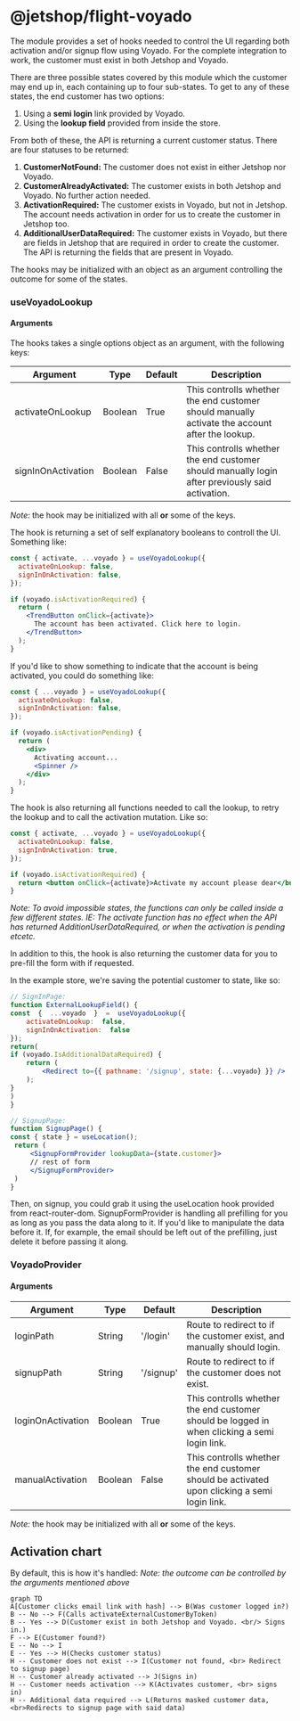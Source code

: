 # @jetshop/flight-voyado

The module provides a set of hooks needed to control the UI regarding both activation and/or signup flow using Voyado. For the complete integration to work, the customer must exist in both Jetshop and Voyado.

There are three possible states covered by this module which the customer may end up in, each containing up to four sub-states. To get to any of these states, the end customer has two options:

1.  Using a **semi login** link provided by Voyado.
2.  Using the **lookup field** provided from inside the store.

From both of these, the API is returning a current customer status. There are four statuses to be returned:

1. **CustomerNotFound:** The customer does not exist in either Jetshop nor Voyado.
2. **CustomerAlreadyActivated:** The customer exists in both Jetshop and Voyado. No further action needed.
3. **ActivationRequired:** The customer exists in Voyado, but not in Jetshop. The account needs activation in order for us to create the customer in Jetshop too.
4. **AdditionalUserDataRequired:** The customer exists in Voyado, but there are fields in Jetshop that are required in order to create the customer. The API is returning the fields that are present in Voyado.

The hooks may be initialized with an object as an argument controlling the outcome for some of the states.

### useVoyadoLookup

#### Arguments

The hooks takes a single options object as an argument, with the following keys:

| Argument           | Type    | Default | Description                                                                                     |
| ------------------ | ------- | ------- | ----------------------------------------------------------------------------------------------- |
| activateOnLookup   | Boolean | True    | This controlls whether the end customer should manually activate the account after the lookup.  |
| signInOnActivation | Boolean | False   | This controlls whether the end customer should manually login after previously said activation. |

_Note:_ the hook may be initialized with all **or** some of the keys.

The hook is returning a set of self explanatory booleans to controll the UI.
Something like:

```jsx
const { activate, ...voyado } = useVoyadoLookup({
  activateOnLookup: false,
  signInOnActivation: false,
});

if (voyado.isActivationRequired) {
  return (
    <TrendButton onClick={activate}>
      The account has been activated. Click here to login.
    </TrendButton>
  );
}
```

If you'd like to show something to indicate that the account is being activated, you could do something like:

```jsx
const { ...voyado } = useVoyadoLookup({
  activateOnLookup: false,
  signInOnActivation: false,
});

if (voyado.isActivationPending) {
  return (
    <div>
      Activating account...
      <Spinner />
    </div>
  );
}
```

The hook is also returning all functions needed to call the lookup, to retry the lookup and to call the activation mutation.
Like so:

```jsx
const { activate, ...voyado } = useVoyadoLookup({
  activateOnLookup: false,
  signInOnActivation: true,
});

if (voyado.isActivationRequired) {
  return <button onClick={activate}>Activate my account please dear</button>;
}
```

_Note: To avoid impossible states, the functions can only be called inside a few different states. IE: The activate function has no effect when the API has returned AdditionUserDataRequired, or when the activation is pending etcetc._

In addition to this, the hook is also returning the customer data for you to pre-fill the form with if requested.

In the example store, we're saving the potential customer to state, like so:

```jsx
// SignInPage:
function ExternalLookupField() {
const  {  ...voyado  }  =  useVoyadoLookup({
	activateOnLookup:  false,
	signInOnActivation:  false
});
return(
if (voyado.IsAdditionalDataRequired) {
	return (
		<Redirect to={{ pathname: '/signup', state: {...voyado} }} />
	);
}
)
}

// SignupPage:
function SignupPage() {
const { state } = useLocation();
 return (
	 <SignupFormProvider lookupData={state.customer}>
	 // rest of form
	 </SignupFormProvider>
 )
}
```

Then, on signup, you could grab it using the useLocation hook provided from react-router-dom. SignupFormProvider is handling all prefilling for you as long as you pass the data along to it. If you'd like to manipulate the data before it. If, for example, the email should be left out of the prefilling, just delete it before passing it along.

### VoyadoProvider

#### Arguments

| Argument          | Type    | Default   | Description                                                                                  |
| ----------------- | ------- | --------- | -------------------------------------------------------------------------------------------- |
| loginPath         | String  | '/login'  | Route to redirect to if the customer exist, and manually should login.                       |
| signupPath        | String  | '/signup' | Route to redirect to if the customer does not exist.                                         |
| loginOnActivation | Boolean | True      | This controlls whether the end customer should be logged in when clicking a semi login link. |
| manualActivation  | Boolean | False     | This controlls whether the end customer should be activated upon clicking a semi login link. |

_Note:_ the hook may be initialized with all **or** some of the keys.

## Activation chart

By default, this is how it's handled:
_Note: the outcome can be controlled by the arguments mentioned above_

```mermaid
graph TD
A[Customer clicks email link with hash] --> B(Was customer logged in?)
B -- No --> F(Calls activateExternalCustomerByToken)
B -- Yes --> D(Customer exist in both Jetshop and Voyado. <br/> Signs in.)
F --> E(Customer found?)
E -- No --> I
E -- Yes --> H(Checks customer status)
H -- Customer does not exist --> I(Customer not found, <br> Redirect to signup page)
H -- Customer already activated --> J(Signs in)
H -- Customer needs activation --> K(Activates customer, <br> signs in)
H -- Additional data required --> L(Returns masked customer data, <br>Redirects to signup page with said data)
```
